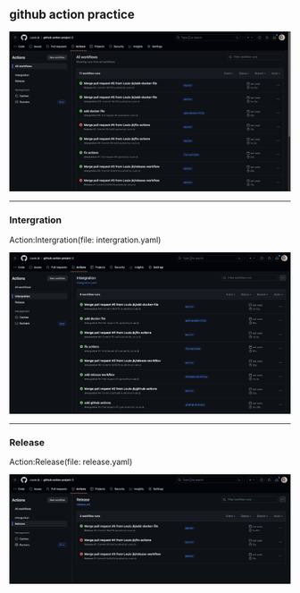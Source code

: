 ## github action practice

![Alt text](image.png)

---

### Intergration

Action:Intergration(file: intergration.yaml)

![Alt text](image-1.png)

---

### Release

Action:Release(file: release.yaml)

![Alt text](image-2.png)
